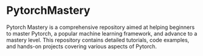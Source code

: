 # PytorchMastery
Pytorch Mastery is a comprehensive repository aimed at helping beginners to master Pytorch, a popular machine learning framework, and advance to a mastery level. This repository contains detailed tutorials, code examples, and hands-on projects covering various aspects of Pytorch.

